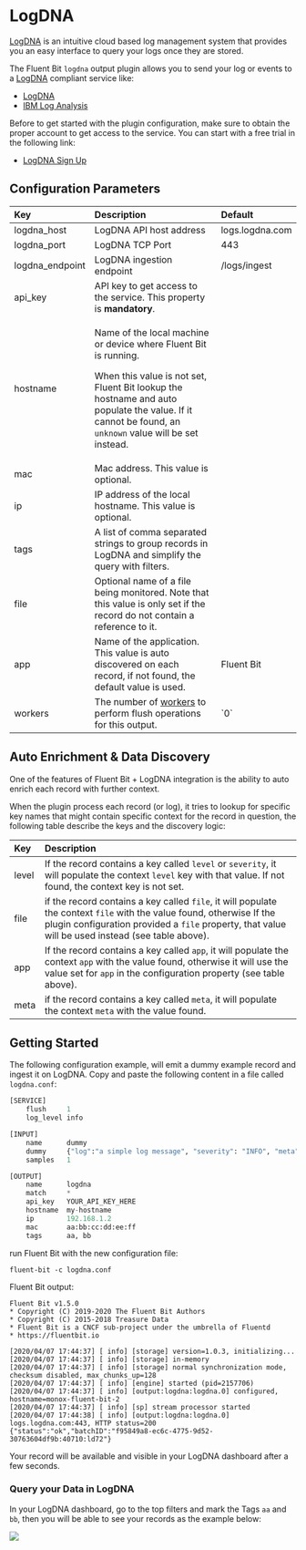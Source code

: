 # LogDNA

[LogDNA](https://logdna.com/) is an intuitive cloud based log management system that provides you an easy interface to query your logs once they are stored.

The Fluent Bit `logdna` output plugin allows you to send your log or events to a [LogDNA](https://logdna.com/) compliant service like:

* [LogDNA](https://logdna.com/)
* [IBM Log Analysis](https://www.ibm.com/cloud/log-analysis)

Before to get started with the plugin configuration, make sure to obtain the proper account to get access to the service. You can start with a free trial in the following link:

* [LogDNA Sign Up ](https://logdna.com/sign-up/)

## Configuration Parameters

<table>
  <thead>
    <tr>
      <th style="text-align:left">Key</th>
      <th style="text-align:left">Description</th>
      <th style="text-align:left">Default</th>
    </tr>
  </thead>
  <tbody>
    <tr>
      <td style="text-align:left">logdna_host</td>
      <td style="text-align:left">LogDNA API host address</td>
      <td style="text-align:left">logs.logdna.com</td>
    </tr>
    <tr>
      <td style="text-align:left">logdna_port</td>
      <td style="text-align:left">LogDNA TCP Port</td>
      <td style="text-align:left">443</td>
    </tr>
    <tr>
      <td style="text-align:left">logdna_endpoint</td>
      <td style="text-align:left">LogDNA ingestion endpoint</td>
      <td style="text-align:left">/logs/ingest</td>
    </tr>
    <tr>
      <td style="text-align:left">api_key</td>
      <td style="text-align:left">API key to get access to the service. This property is <b>mandatory</b>.</td>
      <td
      style="text-align:left"></td>
    </tr>
    <tr>
      <td style="text-align:left">hostname</td>
      <td style="text-align:left">
        <p>Name of the local machine or device where Fluent Bit is running.
          <br />
        </p>
        <p>When this value is not set, Fluent Bit lookup the hostname and auto populate
          the value. If it cannot be found, an <code>unknown</code> value will be set
          instead.</p>
      </td>
      <td style="text-align:left"></td>
    </tr>
    <tr>
      <td style="text-align:left">mac</td>
      <td style="text-align:left">Mac address. This value is optional.</td>
      <td style="text-align:left"></td>
    </tr>
    <tr>
      <td style="text-align:left">ip</td>
      <td style="text-align:left">IP address of the local hostname. This value is optional.</td>
      <td style="text-align:left"></td>
    </tr>
    <tr>
      <td style="text-align:left">tags</td>
      <td style="text-align:left">A list of comma separated strings to group records in LogDNA and simplify
        the query with filters.</td>
      <td style="text-align:left"></td>
    </tr>
    <tr>
      <td style="text-align:left">file</td>
      <td style="text-align:left">Optional name of a file being monitored. Note that this value is only
        set if the record do not contain a reference to it.</td>
      <td style="text-align:left"></td>
    </tr>
    <tr>
      <td style="text-align:left">app</td>
      <td style="text-align:left">Name of the application. This value is auto discovered on each record,
        if not found, the default value is used.</td>
      <td style="text-align:left">Fluent Bit</td>
    </tr>
    <tr>
      <td style="text-align:left">workers</td>
      <td style="text-align:left">The number of <a href="https://docs.fluentbit.io/manual/administration/multithreading#outputs">workers</a> to perform flush operations for this output.</td>
      <td style="text-align:left">`0`</td>
    </tr>
  </tbody>
</table>

## Auto Enrichment & Data Discovery

One of the features of Fluent Bit + LogDNA integration is the ability to auto enrich each record with further context.

When the plugin process each record \(or log\), it tries to lookup for specific key names that might contain specific context for the record in question, the following table describe the keys and the discovery logic:

| Key | Description |
| :--- | :--- |
| level | If the record contains a key called `level` or `severity`, it will populate the context `level` key with that value. If not found, the context key is not set. |
| file | if the record contains a key called `file`, it will populate the context `file` with the value found, otherwise If the plugin configuration provided a `file` property, that value will be used instead \(see table above\). |
| app | If the record contains a key called `app`, it will populate the context `app` with the value found, otherwise it will use the value set for `app` in the configuration property \(see table above\). |
| meta | if the record contains a key called `meta`, it will populate the context `meta` with the value found. |

## Getting Started

The following configuration example, will emit a dummy example record and ingest it on LogDNA. Copy and paste the following content in a file called `logdna.conf`:

```python
[SERVICE]
    flush     1
    log_level info

[INPUT]
    name      dummy
    dummy     {"log":"a simple log message", "severity": "INFO", "meta": {"s1": 12345, "s2": true}, "app": "Fluent Bit"}
    samples   1

[OUTPUT]
    name      logdna
    match     *
    api_key   YOUR_API_KEY_HERE
    hostname  my-hostname
    ip        192.168.1.2
    mac       aa:bb:cc:dd:ee:ff
    tags      aa, bb
```

run Fluent Bit with the new configuration file:

```text
fluent-bit -c logdna.conf
```

Fluent Bit output:

```text
Fluent Bit v1.5.0
* Copyright (C) 2019-2020 The Fluent Bit Authors
* Copyright (C) 2015-2018 Treasure Data
* Fluent Bit is a CNCF sub-project under the umbrella of Fluentd
* https://fluentbit.io

[2020/04/07 17:44:37] [ info] [storage] version=1.0.3, initializing...
[2020/04/07 17:44:37] [ info] [storage] in-memory
[2020/04/07 17:44:37] [ info] [storage] normal synchronization mode, checksum disabled, max_chunks_up=128
[2020/04/07 17:44:37] [ info] [engine] started (pid=2157706)
[2020/04/07 17:44:37] [ info] [output:logdna:logdna.0] configured, hostname=monox-fluent-bit-2
[2020/04/07 17:44:37] [ info] [sp] stream processor started
[2020/04/07 17:44:38] [ info] [output:logdna:logdna.0] logs.logdna.com:443, HTTP status=200
{"status":"ok","batchID":"f95849a8-ec6c-4775-9d52-30763604df9b:40710:ld72"}
```

Your record will be available and visible in your LogDNA dashboard after a few seconds.

### Query your Data in LogDNA

In your LogDNA dashboard, go to the top filters and mark the Tags `aa` and `bb`, then you will be able to see your records as the example below:

![](../../.gitbook/assets/logdna.png)
